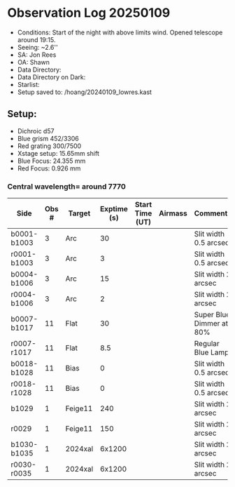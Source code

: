 # Observation Log 20250109

* Conditions: Start of the night with above limits wind. Opened telescope around 19:15.
* Seeing: ~2.6'' 
* SA: Jon Rees
* OA: Shawn
* Data Directory: 
* Data Directory on Dark: 
* Starlist: 
* Setup saved to: /hoang/20240109_lowres.kast

## Setup: 

* Dichroic d57
* Blue grism 452/3306
* Red grating 300/7500
* Xstage setup: 15.65mm shift
* Blue Focus: 24.355 mm 
* Red Focus: 0.926 mm 

### Central wavelength= around 7770


| Side | Obs #     | Target    | Exptime (s) | Start Time (UT) | Airmass | Comments                                                   |
|------|-----------|-----------|-------------|-----------------|---------|------------------------------------------------------------|
|b0001-b1003|3|Arc        |30| ||Slit width 0.5 arcsec|
|r0001-b1003|3|Arc        |3| ||Slit width 0.5 arcsec|
|b0004-b1006|3|Arc        |15| ||Slit width 2 arcsec|
|r0004-b1006|3|Arc        |2| ||Slit width 2 arcsec|
|b0007-b1017|11|Flat        |30| ||Super Blue Dimmer at 80%|
|r0007-r1017|11|Flat        |8.5| ||Regular Blue Lamp|
|b0018-b1028|11|Bias        |0| ||Slit width 0.5 arcsec|
|r0018-r1028|11|Bias        |0| ||Slit width 0.5 arcsec|
|b1029|1|Feige11        |240| ||Slit width 2 arcsec||
|r0029|1|Feige11        |150| ||Slit width 2 arcsec||
|b1030-b1035|1|2024xal        |6x1200| ||Slit width 2 arcsec||
|r0030-r0035|1|2024xal        |6x1200| ||Slit width 2 arcsec||



